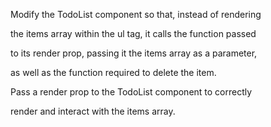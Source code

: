 Modify the TodoList component so that, instead of rendering

the items array within the ul tag, it calls the function passed

to its render prop, passing it the items array as a parameter,

as well as the function required to delete the item.

Pass a render prop to the TodoList component to correctly

render and interact with the items array.
